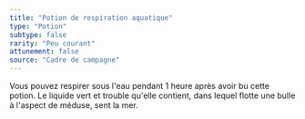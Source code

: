 ```yaml
---
title: "Potion de respiration aquatique"
type: "Potion"
subtype: false
rarity: "Peu courant"
attunement: false
source: "Cadre de campagne"
---
```

Vous pouvez respirer sous l'eau pendant 1 heure après avoir bu cette potion. Le liquide vert et trouble qu'elle contient, dans lequel flotte une bulle à l'aspect de méduse, sent la mer.
